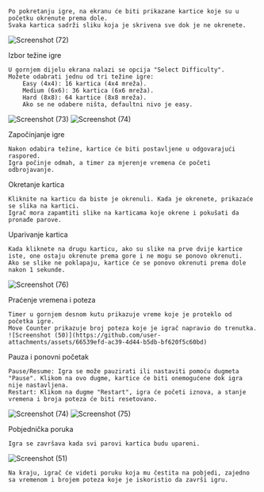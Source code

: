     Po pokretanju igre, na ekranu će biti prikazane kartice koje su u početku okrenute prema dole.
    Svaka kartica sadrži sliku koja je skrivena sve dok je ne okrenete.

   
![Screenshot (72)](https://github.com/user-attachments/assets/30147460-0288-4960-b3c2-f5d512e71785)


Izbor težine igre

    U gornjem dijelu ekrana nalazi se opcija "Select Difficulty".
    Možete odabrati jednu od tri težine igre:
        Easy (4x4): 16 kartica (4x4 mreža).
        Medium (6x6): 36 kartica (6x6 mreža).
        Hard (8x8): 64 kartice (8x8 mreža).
        Ako se ne odabere ništa, defaultni nivo je easy.
![Screenshot (73)](https://github.com/user-attachments/assets/e8a2590e-cbd1-4d0b-b3bf-764be7484761)
![Screenshot (74)](https://github.com/user-attachments/assets/7e6ba017-8e70-4e4a-833b-3ff5855d5188)

Započinjanje igre

    Nakon odabira težine, kartice će biti postavljene u odgovarajući raspored.
    Igra počinje odmah, a timer za mjerenje vremena će početi odbrojavanje.

Okretanje kartica

    Kliknite na karticu da biste je okrenuli. Kada je okrenete, prikazaće se slika na kartici.
    Igrač mora zapamtiti slike na karticama koje okrene i pokušati da pronađe parove.

Uparivanje kartica

    Kada kliknete na drugu karticu, ako su slike na prve dvije kartice iste, one ostaju okrenute prema gore i ne mogu se ponovo okrenuti.
    Ako se slike ne poklapaju, kartice će se ponovo okrenuti prema dole nakon 1 sekunde.
    
![Screenshot (76)](https://github.com/user-attachments/assets/d27f351b-7b28-4186-8f85-1e5c160b4f65)

Praćenje vremena i poteza

    Timer u gornjem desnom kutu prikazuje vreme koje je proteklo od početka igre.
    Move Counter prikazuje broj poteza koje je igrač napravio do trenutka.
    ![Screenshot (50)](https://github.com/user-attachments/assets/66539efd-ac39-4d44-b5db-bf620f5c60bd)


Pauza i ponovni početak

    Pause/Resume: Igra se može pauzirati ili nastaviti pomoću dugmeta "Pause". Klikom na ovo dugme, kartice će biti onemogućene dok igra nije nastavljena.
    Restart: Klikom na dugme "Restart", igra će početi iznova, a stanje vremena i broja poteza će biti resetovano.
![Screenshot (74)](https://github.com/user-attachments/assets/7464560a-137a-4154-8347-0384cd0f79f9)
![Screenshot (75)](https://github.com/user-attachments/assets/8c149e8c-722e-4473-854b-44a096f2090e)

Pobjednička poruka


    Igra se završava kada svi parovi kartica budu upareni.
  ![Screenshot (51)](https://github.com/user-attachments/assets/79da6bf5-24a9-4301-b6a4-55e5fc17bd02)


    Na kraju, igrač će videti poruku koja mu čestita na pobjedi, zajedno sa vremenom i brojem poteza koje je iskoristio da završi igru.
